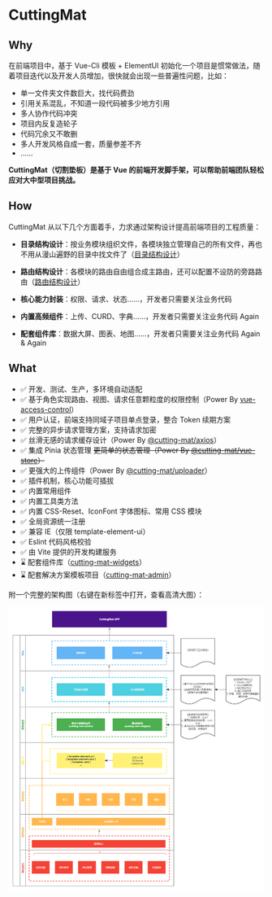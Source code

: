 # CuttingMat

## Why

在前端项目中，基于 Vue-Cli 模板 + ElementUI 初始化一个项目是惯常做法，随着项目迭代以及开发人员增加，很快就会出现一些普遍性问题，比如：

- 单一文件夹文件数巨大，找代码费劲
- 引用关系混乱，不知道一段代码被多少地方引用
- 多人协作代码冲突
- 项目内反复造轮子
- 代码冗余又不敢删
- 多人开发风格自成一套，质量参差不齐
- ……

**CuttingMat（切割垫板）是基于 Vue 的前端开发脚手架，可以帮助前端团队轻松应对大中型项目挑战。**

## How

CuttingMat 从以下几个方面着手，力求通过架构设计提高前端项目的工程质量：

- **目录结构设计**：按业务模块组织文件，各模块独立管理自己的所有文件，再也不用从漫山遍野的目录中找文件了（[目录结构设计](/guide/intro-catalogue)）

- **路由结构设计**：各模块的路由自由组合成主路由，还可以配置不设防的旁路路由（[路由结构设计](/guide/intro-routes)）

- **核心能力封装**：权限、请求、状态……，开发者只需要关注业务代码

- **内置高频组件**：上传、CURD、字典……，开发者只需要关注业务代码 Again

- **配套组件库**：数据大屏、图表、地图……，开发者只需要关注业务代码 Again & Again

## What

- :white_check_mark: 开发、测试、生产，多环境自动适配
- :white_check_mark: 基于角色实现路由、视图、请求任意颗粒度的权限控制（Power By [vue-access-control](https://github.com/tower1229/Vue-Access-Control/blob/master/README_CN.md)）
- :white_check_mark: 用户认证，前端支持同域子项目单点登录，整合 Token 续期方案
- :white_check_mark: 完整的异步请求管理方案，支持请求加密
- :white_check_mark: 丝滑无感的请求缓存设计（Power By [@cutting-mat/axios](https://github.com/cutting-mat/axios/blob/main/README_CN.md)）
- :white_check_mark: 集成 Pinia 状态管理 ~~更简单的状态管理（Power By [@cutting-mat/vue-store](https://github.com/cutting-mat/vue-store/blob/main/README_CN.md)）~~
- :white_check_mark: 更强大的上传组件（Power By [@cutting-mat/uploader](https://github.com/cutting-mat/uploader)）
- :white_check_mark: 插件机制，核心功能可插拔
- :white_check_mark: 内置常用组件
- :white_check_mark: 内置工具类方法
- :white_check_mark: 内置 CSS-Reset、IconFont 字体图标、常用 CSS 模块
- :white_check_mark: 全局资源统一注册
- :white_check_mark: 兼容 IE（仅限 template-element-ui）
- :white_check_mark: Eslint 代码风格校验
- :white_check_mark: 由 Vite 提供的开发构建服务
- :hourglass: 配套组件库（[cutting-mat-widgets](https://github.com/cutting-mat/cutting-mat-widgets)）
- :hourglass: 配套解决方案模板项目（[cutting-mat-admin](https://github.com/cutting-mat/cutting-mat-admin)）

附一个完整的架构图（右键在新标签中打开，查看高清大图）：

![架构图](/assets/img/CuttingMat框架设计.png)
